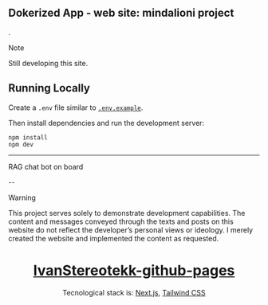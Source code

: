 ## Dokerized App - web site: mindalioni project
.

> [!NOTE]
> Still developing this site.


## Running Locally

Create a `.env` file similar to [`.env.example`](https://github.com/chronark/chronark.com/blob/main/.env.example).

Then install dependencies and run the development server:
```sh-session
npm install
npm dev
```

---


RAG chat bot on board

--

> [!WARNING]
> This project serves solely to demonstrate development capabilities. 
> The content and messages conveyed through the texts and posts on this website do not reflect the developer’s personal views or ideology. 
> I merely created the website and implemented the content as requested.






<div align="center">
    <a href="https://ivanistereotekk.github.io/"><h1 align="center">IvanStereotekk-github-pages</h1></a>

Tecnological stack is: [Next.js](https://nextjs.org/), [Tailwind CSS](https://tailwindcss.com/)
</div>

<br/>
